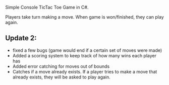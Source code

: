Simple Console TicTac Toe Game in C#.

Players take turn making a move.
When game is won/finished, they can play again.

Update 2:
----------
-   fixed a few bugs (game would end if a certain set of moves were made)
-   Added a scoring system to keep track of how many wins each player has
-   Added error catching for moves out of bounds
-   Catches if a move already exists. If a player tries to make a move that already exists,
    they will be asked to play again.
